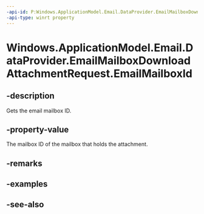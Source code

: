 ```yaml
---
-api-id: P:Windows.ApplicationModel.Email.DataProvider.EmailMailboxDownloadAttachmentRequest.EmailMailboxId
-api-type: winrt property
---
```


<!-- Property syntax
public string EmailMailboxId { get; }
-->

# Windows.ApplicationModel.Email.DataProvider.EmailMailboxDownloadAttachmentRequest.EmailMailboxId

## -description
Gets the email mailbox ID.

## -property-value
The mailbox ID of the mailbox that holds the attachment.

## -remarks

## -examples

## -see-also
